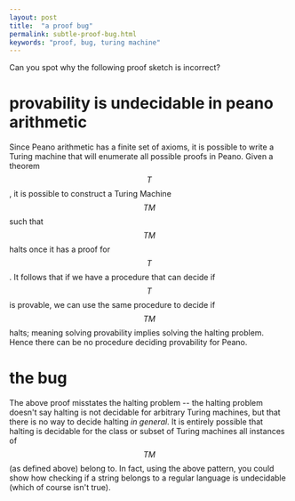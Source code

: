 ```yaml
---
layout: post
title:  "a proof bug"
permalink: subtle-proof-bug.html
keywords: "proof, bug, turing machine"
---
```


Can you spot why the following proof sketch is incorrect?

# provability is undecidable in peano arithmetic

Since Peano arithmetic has a finite set of axioms, it is possible to
write a Turing machine that will enumerate all possible proofs in
Peano.  Given a theorem $$T$$, it is possible to construct a Turing
Machine $$TM$$ such that $$TM$$ halts once it has a proof for $$T$$.
It follows that if we have a procedure that can decide if $$T$$ is
provable, we can use the same procedure to decide if $$TM$$ halts;
meaning solving provability implies solving the halting problem.
Hence there can be no procedure deciding provability for Peano.

# the bug

The above proof misstates the halting problem -- the halting problem
doesn't say halting is not decidable for arbitrary Turing machines,
but that there is no way to decide halting _in general_.  It is
entirely possible that halting is decidable for the class or subset of
Turing machines all instances of $$TM$$ (as defined above) belong to.
In fact, using the above pattern, you could show how checking if a
string belongs to a regular language is undecidable (which of course
isn't true).
